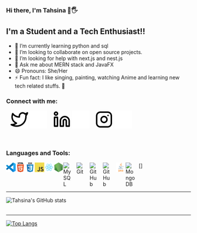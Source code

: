 ### Hi there, I'm Tahsina 👩🖐

## I'm a Student and a Tech Enthusiast!!


- 🌱 I’m currently learning python and sql
- 👯 I’m looking to collaborate on open source projects.
- 🤔 I’m looking for help with next.js and nest.js
- 💬 Ask me about MERN stack and JavaFX
- 😄 Pronouns: She/Her
- ⚡ Fun fact: I like singing, painting, watching Anime and learning new tech related stuffs. 🥺

### Connect with me:
&nbsp;&nbsp;
[![website](./img/twitter-light.svg)](https://twitter.com/AzamTahsina#gh-light-mode-only)
[![website](./img/twitter-dark.svg)](https://twitter.com/AzamTahsina#gh-dark-mode-only)
&nbsp;&nbsp;
[![website](./img/linkedin-light.svg)](https://www.linkedin.com/in/tahsina-bintay-azam-0aa356196#gh-light-mode-only)
[![website](./img/linkedin-dark.svg)](https://www.linkedin.com/in/tahsina-bintay-azam-0aa356196#gh-dark-mode-only)
&nbsp;&nbsp;
[![website](./img/instagram-light.svg)](https://www.instagram.com/me_shee_me/?hl=en#gh-light-mode-only)
[![website](./img/instagram-dark.svg)](https://www.instagram.com/me_shee_me/?hl=en#gh-dark-mode-only)

<br />

### Languages and Tools:

[<img align="left" alt="Visual Studio Code" width="26px" src="https://raw.githubusercontent.com/github/explore/80688e429a7d4ef2fca1e82350fe8e3517d3494d/topics/visual-studio-code/visual-studio-code.png" />](https://code.visualstudio.com/)
[<img align="left" alt="HTML5" width="26px" src="https://raw.githubusercontent.com/github/explore/80688e429a7d4ef2fca1e82350fe8e3517d3494d/topics/html/html.png" />](https://developer.mozilla.org/en-US/docs/Web/HTML)
[<img align="left" alt="CSS3" width="26px" src="https://raw.githubusercontent.com/github/explore/80688e429a7d4ef2fca1e82350fe8e3517d3494d/topics/css/css.png" />](https://developer.mozilla.org/en-US/docs/Web/CSS)
[<img align="left" alt="JavaScript" width="26px" src="https://raw.githubusercontent.com/github/explore/80688e429a7d4ef2fca1e82350fe8e3517d3494d/topics/javascript/javascript.png" />](https://developer.mozilla.org/en-US/docs/Web/JavaScript)
[<img align="left" alt="React" width="26px" src="https://raw.githubusercontent.com/github/explore/80688e429a7d4ef2fca1e82350fe8e3517d3494d/topics/react/react.png" />](https://reactjs.org/)
[<img align="left" alt="Node.js" width="26px" src="https://raw.githubusercontent.com/github/explore/80688e429a7d4ef2fca1e82350fe8e3517d3494d/topics/nodejs/nodejs.png" />](https://nodejs.org/en/)
[<img align="left" alt="MySQL" width="26px" src="https://cdn.jsdelivr.net/gh/devicons/devicon/icons/mysql/mysql-original.svg" style="padding-right:10px;" />](https://www.mysql.com/)
[<img align="left" alt="Git" width="26px" src="https://cdn.jsdelivr.net/gh/devicons/devicon/icons/git/git-original.svg" style="padding-right:10px;" />]
[<img align="left" alt="GitHub" width="26px" src="https://user-images.githubusercontent.com/3369400/139447912-e0f43f33-6d9f-45f8-be46-2df5bbc91289.png" style="padding-right:10px;" />](https://github.com#gh-dark-mode-only)
[<img align="left" alt="GitHub" width="26px" src="https://user-images.githubusercontent.com/3369400/139448065-39a229ba-4b06-434b-bc67-616e2ed80c8f.png" style="padding-right:10px;" />](https://github.com#gh-light-mode-only)
[<img align="left" alt="Java" width="26px" src="https://raw.githubusercontent.com/github/explore/78df643247d429f6cc873026c0622819ad797942/topics/java/java.png" />](https://www.java.com/en/)
[<img align="left" alt="MongoDB" width="26px" src="https://cdn.jsdelivr.net/gh/devicons/devicon/icons/mongodb/mongodb-original.svg" style="padding-right:10px;" />](https://www.mongodb.com/)

<br />
<br />

---

![Tahsina's GitHub stats](https://github-readme-stats.vercel.app/api?username=tahsina-azam&count_private=true&show_icons=true&theme=dracula)
<br />
<br />

---

[![Top Langs](https://github-readme-stats.vercel.app/api/top-langs/?username=tahsina-azam&layout=compact&theme=dracula)](https://github.com/tahsina-azam/github-readme-stats)




